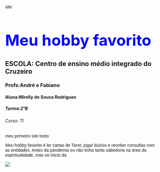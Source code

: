 site<html>
<style>
p{font-family: arial;font-size: 14px;}
h1{font-size: 50px;color: blue;}
</style>
<h1> Meu hobby favorito </h1>
<meta charset="utf-8">
<h2>ESCOLA: Centro de ensino médio integrado do Cruzeiro</h2>
<h3>Profs:André e Fabiano</h3>
<h4>Aluna:Mirelly de Souza Rodrigues</h4>
<h5>Turma:2°B</h5>
<h6>Curso: TI </h6>
<p>meu primeiro site texto </p> 

<p>  Meu hobby favorito é ler cartas de Tarot, jogar búzios e receber consultas com as entidades.     
Antes da pandemia eu não tinha tanta sabedoria na área da espiritualidade, mas no inicio da  </p>

<img src="C:/Users/Mirelly/Desktop/tarot.jpg">

<html>
